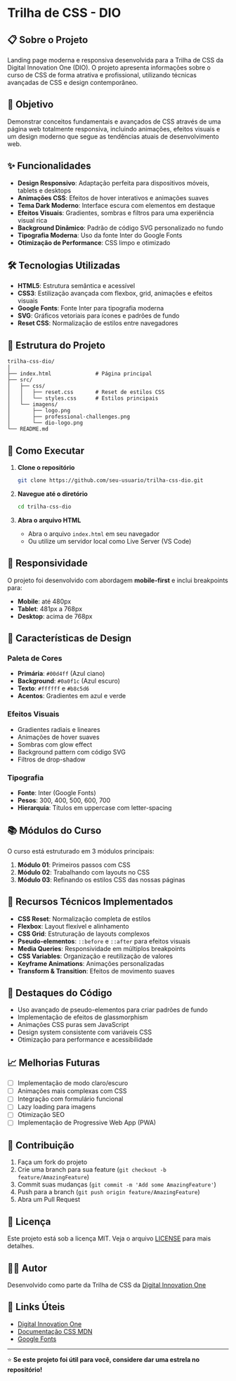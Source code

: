 # Trilha de CSS - DIO

## 📋 Sobre o Projeto

Landing page moderna e responsiva desenvolvida para a Trilha de CSS da Digital Innovation One (DIO). O projeto apresenta informações sobre o curso de CSS de forma atrativa e profissional, utilizando técnicas avançadas de CSS e design contemporâneo.

## 🎯 Objetivo

Demonstrar conceitos fundamentais e avançados de CSS através de uma página web totalmente responsiva, incluindo animações, efeitos visuais e um design moderno que segue as tendências atuais de desenvolvimento web.

## ✨ Funcionalidades

- **Design Responsivo**: Adaptação perfeita para dispositivos móveis, tablets e desktops
- **Animações CSS**: Efeitos de hover interativos e animações suaves
- **Tema Dark Moderno**: Interface escura com elementos em destaque
- **Efeitos Visuais**: Gradientes, sombras e filtros para uma experiência visual rica
- **Background Dinâmico**: Padrão de código SVG personalizado no fundo
- **Tipografia Moderna**: Uso da fonte Inter do Google Fonts
- **Otimização de Performance**: CSS limpo e otimizado

## 🛠️ Tecnologias Utilizadas

- **HTML5**: Estrutura semântica e acessível
- **CSS3**: Estilização avançada com flexbox, grid, animações e efeitos visuais
- **Google Fonts**: Fonte Inter para tipografia moderna
- **SVG**: Gráficos vetoriais para ícones e padrões de fundo
- **Reset CSS**: Normalização de estilos entre navegadores

## 📁 Estrutura do Projeto

```
trilha-css-dio/
│
├── index.html              # Página principal
├── src/
│   ├── css/
│   │   ├── reset.css       # Reset de estilos CSS
│   │   └── styles.css      # Estilos principais
│   └── imagens/
│       ├── logo.png
│       ├── professional-challenges.png
│       └── dio-logo.png
└── README.md
```

## 🚀 Como Executar

1. **Clone o repositório**
   ```bash
   git clone https://github.com/seu-usuario/trilha-css-dio.git
   ```

2. **Navegue até o diretório**
   ```bash
   cd trilha-css-dio
   ```

3. **Abra o arquivo HTML**
   - Abra o arquivo `index.html` em seu navegador
   - Ou utilize um servidor local como Live Server (VS Code)

## 📱 Responsividade

O projeto foi desenvolvido com abordagem **mobile-first** e inclui breakpoints para:

- **Mobile**: até 480px
- **Tablet**: 481px a 768px  
- **Desktop**: acima de 768px

## 🎨 Características de Design

### Paleta de Cores
- **Primária**: `#00d4ff` (Azul ciano)
- **Background**: `#0a0f1c` (Azul escuro)
- **Texto**: `#ffffff` e `#b8c5d6`
- **Acentos**: Gradientes em azul e verde

### Efeitos Visuais
- Gradientes radiais e lineares
- Animações de hover suaves
- Sombras com glow effect
- Background pattern com código SVG
- Filtros de drop-shadow

### Tipografia
- **Fonte**: Inter (Google Fonts)
- **Pesos**: 300, 400, 500, 600, 700
- **Hierarquia**: Títulos em uppercase com letter-spacing

## 📚 Módulos do Curso

O curso está estruturado em 3 módulos principais:

1. **Módulo 01**: Primeiros passos com CSS
2. **Módulo 02**: Trabalhando com layouts no CSS  
3. **Módulo 03**: Refinando os estilos CSS das nossas páginas

## 🔧 Recursos Técnicos Implementados

- **CSS Reset**: Normalização completa de estilos
- **Flexbox**: Layout flexível e alinhamento
- **CSS Grid**: Estruturação de layouts complexos
- **Pseudo-elementos**: `::before` e `::after` para efeitos visuais
- **Media Queries**: Responsividade em múltiplos breakpoints
- **CSS Variables**: Organização e reutilização de valores
- **Keyframe Animations**: Animações personalizadas
- **Transform & Transition**: Efeitos de movimento suaves

## 🌟 Destaques do Código

- Uso avançado de pseudo-elementos para criar padrões de fundo
- Implementação de efeitos de glassmorphism
- Animações CSS puras sem JavaScript
- Design system consistente com variáveis CSS
- Otimização para performance e acessibilidade

## 📈 Melhorias Futuras

- [ ] Implementação de modo claro/escuro
- [ ] Animações mais complexas com CSS
- [ ] Integração com formulário funcional
- [ ] Lazy loading para imagens
- [ ] Otimização SEO
- [ ] Implementação de Progressive Web App (PWA)

## 🤝 Contribuição

1. Faça um fork do projeto
2. Crie uma branch para sua feature (`git checkout -b feature/AmazingFeature`)
3. Commit suas mudanças (`git commit -m 'Add some AmazingFeature'`)
4. Push para a branch (`git push origin feature/AmazingFeature`)
5. Abra um Pull Request

## 📄 Licença

Este projeto está sob a licença MIT. Veja o arquivo [LICENSE](LICENSE) para mais detalhes.

## 👨‍💻 Autor

Desenvolvido como parte da Trilha de CSS da [Digital Innovation One](https://dio.me)

## 🔗 Links Úteis

- [Digital Innovation One](https://dio.me)
- [Documentação CSS MDN](https://developer.mozilla.org/pt-BR/docs/Web/CSS)
- [Google Fonts](https://fonts.google.com)

---

⭐ **Se este projeto foi útil para você, considere dar uma estrela no repositório!**
